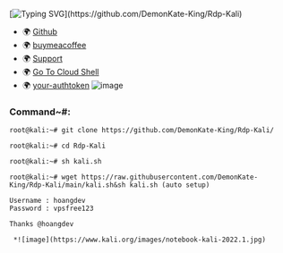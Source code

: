[![Typing SVG](https://readme-typing-svg.herokuapp.com?size=30&color=7100F7&height=60&lines=!+Script+Free+Rdp+Kali+!)](https://github.com/DemonKate-King/Rdp-Kali)
* 🌍 [Github](https://github.com/DemonKate-King)
* 🌍 [buymeacoffee](https://www.buymeacoffee.com/HoangDeveloper)
* 🌍 [Support](https://zalo.me/g/qveqns906)
* 🌍 [Go To Cloud Shell](https://shell.cloud.google.com/?show=ide%2Cterminal)
* 🌍 [your-authtoken](https://dashboard.ngrok.com/get-started/your-authtoken)
 ![image](https://www.kali.org/images/notebook-kali-2022.1.jpg)
 ### Command~#:
```
root@kali:~# git clone https://github.com/DemonKate-King/Rdp-Kali/
```
```
root@kali:~# cd Rdp-Kali
```
```
root@kali:~# sh kali.sh
```
```
root@kali:~# wget https://raw.githubusercontent.com/DemonKate-King/Rdp-Kali/main/kali.sh&sh kali.sh (auto setup)
```
```
Username : hoangdev
Password : vpsfree123
```
```
Thanks @hoangdev

 *![image](https://www.kali.org/images/notebook-kali-2022.1.jpg)
